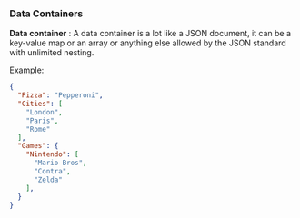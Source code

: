 ### Data Containers

**Data container**
: A data container is a lot like a JSON document, it can be a key-value
map or an array or anything else allowed by the JSON standard with
unlimited nesting.

Example:

```json
{
  "Pizza": "Pepperoni",
  "Cities": [
    "London",
    "Paris",
    "Rome"
  ],
  "Games": {
    "Nintendo": [
      "Mario Bros",
      "Contra",
      "Zelda"
    ],
  }
}
```

